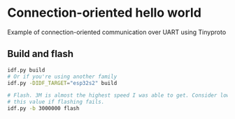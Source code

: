 # Connection-oriented hello world

Example of connection-oriented communication over UART using Tinyproto

## Build and flash

```sh
idf.py build
# Or if you're using another family
idf.py -DIDF_TARGET="esp32s2" build

# Flash. 3M is almost the highest speed I was able to get. Consider lowering
# this value if flashing fails.
idf.py -b 3000000 flash
```
